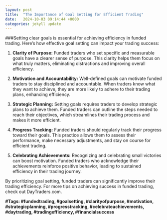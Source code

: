 ```yaml
---
layout: post
title:  "The Importance of Goal Setting for Efficient Trading"
date:   2024-10-03 09:14:44 +0000
categories: jekyll update
---
```


###Setting clear goals is essential for achieving efficiency in funded trading. Here’s how effective goal setting can impact your trading success:

1. **Clarity of Purpose:** Funded traders who set specific and measurable goals have a clearer sense of purpose. This clarity helps them focus on what truly matters, eliminating distractions and improving overall efficiency.

2. **Motivation and Accountability:** Well-defined goals can motivate funded traders to stay disciplined and accountable. When traders know what they want to achieve, they are more likely to adhere to their trading plans, enhancing efficiency.

3. **Strategic Planning:** Setting goals requires traders to develop strategic plans to achieve them. Funded traders can outline the steps needed to reach their objectives, which streamlines their trading process and makes it more efficient.

4. **Progress Tracking:** Funded traders should regularly track their progress toward their goals. This practice allows them to assess their performance, make necessary adjustments, and stay on course for efficient trading.

5. **Celebrating Achievements:** Recognizing and celebrating small victories can boost motivation. Funded traders who acknowledge their achievements reinforce positive behavior, leading to sustained efficiency in their trading journey.

By prioritizing goal setting, funded traders can significantly improve their trading efficiency. For more tips on achieving success in funded trading, check out DayTraders.com.

**#Tags: #fundedtrading, #goalsetting, #clarityofpurpose, #motivation, #strategicplanning, #progresstracking, #celebrateachievements, #daytrading, #tradingefficiency, #financialsuccess**
